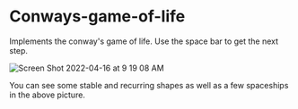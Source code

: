 # Conways-game-of-life
Implements the conway's game of life. Use the space bar to get the next step.

![Screen Shot 2022-04-16 at 9 19 08 AM](https://user-images.githubusercontent.com/34083543/163660367-e0604b22-8747-4e81-ab5c-ae0a5ddeec10.png)

You can see some stable and recurring shapes as well as a few spaceships in the above picture. 
